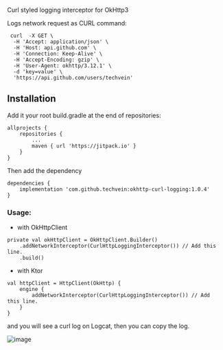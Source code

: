 Curl styled logging interceptor for OkHttp3

Logs network request as CURL command:
```
 curl  -X GET \
  -H 'Accept: application/json' \
  -H 'Host: api.github.com' \
  -H 'Connection: Keep-Alive' \
  -H 'Accept-Encoding: gzip' \
  -H 'User-Agent: okhttp/3.12.1' \
  -d 'key=value' \
  'https://api.github.com/users/techvein'
```

## Installation
Add it your root build.gradle at the end of repositories:
```
allprojects {
    repositories {
        ...
        maven { url 'https://jitpack.io' }
    }
}
```
Then add the dependency
```
dependencies {
    implementation 'com.github.techvein:okhttp-curl-logging:1.0.4'
}
```

### Usage:

- with OkHttpClient

```
private val okHttpClient = OkHttpClient.Builder()
    .addNetworkInterceptor(CurlHttpLoggingInterceptor()) // Add this line.
    .build()
```

- with Ktor

```
val httpClient = HttpClient(OkHttp) {
    engine {
        addNetworkInterceptor(CurlHttpLoggingInterceptor()) // Add this line.
    }
}
```

and you will see a curl log on Logcat, then you can copy the log. 

![image](https://user-images.githubusercontent.com/1450486/52203044-852bad80-28b3-11e9-88e0-4d809377a06c.png) 

